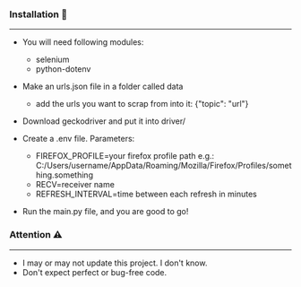 ### Installation :floppy_disk:

---

- You will need following modules:
    - selenium
    - python-dotenv
  

- Make an urls.json file in a folder called data
    - add the urls you want to scrap from into it: {"topic": "url"}
  

- Download geckodriver and put it into driver/


- Create a .env file. Parameters:
    - FIREFOX_PROFILE=your firefox profile path e.g.: C:/Users/username/AppData/Roaming/Mozilla/Firefox/Profiles/something.something
    - RECV=receiver name
    - REFRESH_INTERVAL=time between each refresh in minutes
    

- Run the main.py file, and you are good to go!


### Attention :warning:

---

- I may or may not update this project. I don't know.
- Don't expect perfect or bug-free code.
